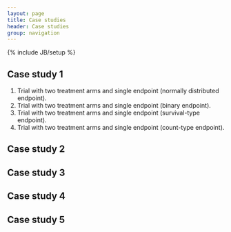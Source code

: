 ```yaml
---
layout: page
title: Case studies
header: Case studies
group: navigation
---
```

{% include JB/setup %}

## Case study 1

1.  Trial with two treatment arms and single endpoint (normally distributed endpoint).
2.  Trial with two treatment arms and single endpoint (binary endpoint).
3.  Trial with two treatment arms and single endpoint (survival-type endpoint).
4.  Trial with two treatment arms and single endpoint (count-type endpoint).

## Case study 2


## Case study 3


## Case study 4


## Case study 5
